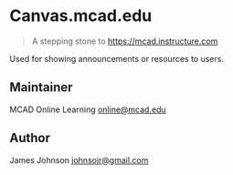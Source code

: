 # Canvas.mcad.edu

> A stepping stone to https://mcad.instructure.com

Used for showing announcements or resources to users.

## Maintainer

MCAD Online Learning
[online@mcad.edu](mailto:online@mcad.edu)

## Author

James Johnson
[johnsojr@gmail.com](mailto:johnsojr@mcad.edu)
